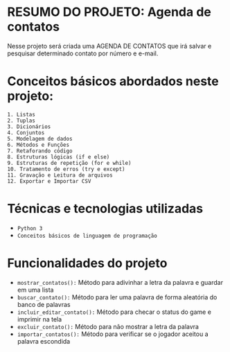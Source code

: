 # RESUMO DO PROJETO: Agenda de contatos

Nesse projeto será criada uma AGENDA DE CONTATOS  que irá salvar e pesquisar determinado contato por número e e-mail.


# Conceitos básicos abordados neste projeto:

    1. Listas
    2. Tuplas
    3. Dicionários
    4. Conjuntos
    5. Modelagem de dados
    6. Métodos e Funções
    7. Retaforando código
    8. Estruturas lógicas (if e else)
    9. Estruturas de repetição (for e while)
    10. Tratamento de erros (try e except)
    11. Gravação e Leitura de arquivos
    12. Exportar e Importar CSV

# Técnicas e tecnologias utilizadas

- ``Python 3``
- ``Conceitos básicos de linguagem de programação``

# Funcionalidades do projeto

- `mostrar_contatos():` Método para adivinhar a letra da palavra e guardar em uma lista
- `buscar_contato():` Método para ler uma palavra de forma aleatória do banco de palavras
- `incluir_editar_contato():` Método para checar o status do game e imprimir na tela
- `excluir_contato():` Método para não mostrar a letra da palavra
- `importar_contatos():` Método para verificar se o jogador aceitou a palavra escondida
